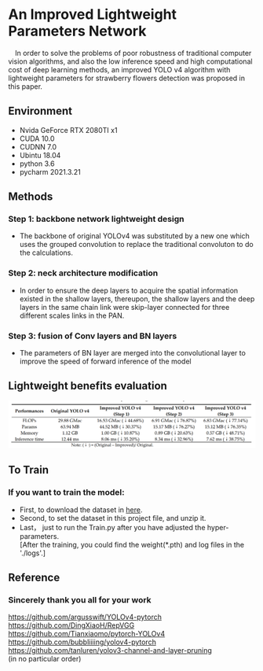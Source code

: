 # An Improved Lightweight Parameters Network
&emsp;In order to solve the problems of poor robustness of traditional computer vision algorithms, and also the low inference speed and high computational cost of deep learning methods, an improved YOLO v4 algorithm with lightweight parameters for strawberry flowers detection was proposed in this paper. 
## Environment
* Nvida GeForce RTX 2080TI x1
* CUDA 10.0
* CUDNN 7.0
* Ubintu 18.04
* python 3.6
* pycharm 2021.3.21

## Methods
### Step 1: backbone network lightweight design
* The backbone of original YOLOv4 was substituted by a new one which uses the grouped convolution to replace the traditional convoluton to do the calculations.
### Step 2: neck architecture modification
* In order to ensure the deep layers to acquire the spatial information existed in the shallow layers, thereupon, the shallow layers and the deep layers in the same chain link were skip-layer connected for three different scales links in the PAN.
### Step 3: fusion of Conv layers and BN layers
* The parameters of BN layer are merged into the convolutional layer to improve the speed of forward inference of the model
## Lightweight benefits evaluation
![image](readme_pic/evaluate.png)
## To Train
### If you want to train the model:
* First, to download the dataset in [here](https://drive.google.com/drive/folders/1aT6ur3cLPp0xD0urIH6ex_mrFYkIAtm8?usp=sharing).
* Second, to set the dataset in this project file, and unzip it.
* Last， just to run the Train.py after you have adjusted the hyper-parameters.
<Br/>[After the training, you could find the weight(*.pth) and log files in the './logs'.]
## Reference
### Sincerely thank you all for your work
https://github.com/argusswift/YOLOv4-pytorch
<Br/>https://github.com/DingXiaoH/RepVGG
<Br/>https://github.com/Tianxiaomo/pytorch-YOLOv4
<Br/>https://github.com/bubbliiiing/yolov4-pytorch
<Br/>https://github.com/tanluren/yolov3-channel-and-layer-pruning
<Br/>(in no particular order)
